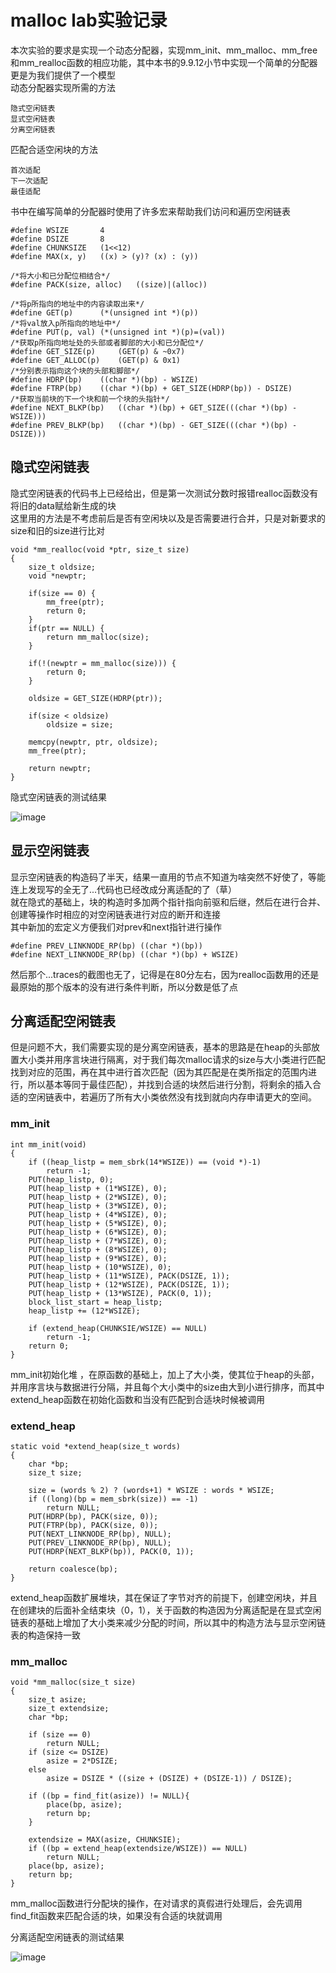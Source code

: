 # malloc lab实验记录
 
本次实验的要求是实现一个动态分配器，实现mm_init、mm_malloc、mm_free和mm_realloc函数的相应功能，其中本书的9.9.12小节中实现一个简单的分配器更是为我们提供了一个模型  
动态分配器实现所需的方法
```
隐式空闲链表
显式空闲链表
分离空闲链表
```
匹配合适空闲块的方法
```
首次适配
下一次适配
最佳适配
```
书中在编写简单的分配器时使用了许多宏来帮助我们访问和遍历空闲链表  
```
#define WSIZE		4
#define DSIZE		8
#define CHUNKSIZE	(1<<12)
#define MAX(x, y)	((x) > (y)? (x) : (y))

/*将大小和已分配位相结合*/
#define PACK(size, alloc)	((size)|(alloc))

/*将p所指向的地址中的内容读取出来*/
#define GET(p)		(*(unsigned int *)(p))
/*将val放入p所指向的地址中*/
#define PUT(p, val)	(*(unsigned int *)(p)=(val))
/*获取p所指向地址处的头部或者脚部的大小和已分配位*/
#define GET_SIZE(p)		(GET(p) & ~0x7)
#define GET_ALLOC(p)	(GET(p) & 0x1)
/*分别表示指向这个块的头部和脚部*/
#define HDRP(bp)	((char *)(bp) - WSIZE)
#define FTRP(bp)	((char *)(bp) + GET_SIZE(HDRP(bp)) - DSIZE)	
/*获取当前块的下一个块和前一个块的头指针*/
#define NEXT_BLKP(bp)	((char *)(bp) + GET_SIZE(((char *)(bp) - WSIZE)))
#define PREV_BLKP(bp)	((char *)(bp) - GET_SIZE(((char *)(bp) - DSIZE)))
```
## 隐式空闲链表
隐式空闲链表的代码书上已经给出，但是第一次测试分数时报错realloc函数没有将旧的data赋给新生成的块  
这里用的方法是不考虑前后是否有空闲块以及是否需要进行合并，只是对新要求的size和旧的size进行比对
```
void *mm_realloc(void *ptr, size_t size)
{
    size_t oldsize;
    void *newptr;

    if(size == 0) {
        mm_free(ptr);
        return 0;
    }
    if(ptr == NULL) {
        return mm_malloc(size);
    }

    if(!(newptr = mm_malloc(size))) {
        return 0;
    }

    oldsize = GET_SIZE(HDRP(ptr));

    if(size < oldsize) 
    	oldsize = size;
    
    memcpy(newptr, ptr, oldsize);
    mm_free(ptr);

    return newptr;
}
```
隐式空闲链表的测试结果

![image](https://user-images.githubusercontent.com/37897095/118917459-850c2a80-b963-11eb-9183-8d7bfca16b6c.png)

## 显示空闲链表
显示空闲链表的构造码了半天，结果一直用的节点不知道为啥突然不好使了，等能连上发现写的全无了...代码也已经改成分离适配的了（草）  
就在隐式的基础上，块的构造时多加两个指针指向前驱和后继，然后在进行合并、创建等操作时相应的对空闲链表进行对应的断开和连接  
其中新加的宏定义方便我们对prev和next指针进行操作
```
#define PREV_LINKNODE_RP(bp) ((char *)(bp))
#define NEXT_LINKNODE_RP(bp) ((char *)(bp) + WSIZE)
```
然后那个...traces的截图也无了，记得是在80分左右，因为realloc函数用的还是最原始的那个版本的没有进行条件判断，所以分数是低了点  
## 分离适配空闲链表
但是问题不大，我们需要实现的是分离空闲链表，基本的思路是在heap的头部放置大小类并用序言块进行隔离，对于我们每次malloc请求的size与大小类进行匹配找到对应的范围，再在其中进行首次匹配（因为其匹配是在类所指定的范围内进行，所以基本等同于最佳匹配），并找到合适的块然后进行分割，将剩余的插入合适的空闲链表中，若遍历了所有大小类依然没有找到就向内存申请更大的空间。
### mm_init
```
int mm_init(void)
{
	if ((heap_listp = mem_sbrk(14*WSIZE)) == (void *)-1)
		return -1;
	PUT(heap_listp, 0);             
	PUT(heap_listp + (1*WSIZE), 0); 
	PUT(heap_listp + (2*WSIZE), 0); 
	PUT(heap_listp + (3*WSIZE), 0); 
	PUT(heap_listp + (4*WSIZE), 0); 
	PUT(heap_listp + (5*WSIZE), 0);
	PUT(heap_listp + (6*WSIZE), 0);
	PUT(heap_listp + (7*WSIZE), 0);
	PUT(heap_listp + (8*WSIZE), 0);
	PUT(heap_listp + (9*WSIZE), 0);
	PUT(heap_listp + (10*WSIZE), 0);
	PUT(heap_listp + (11*WSIZE), PACK(DSIZE, 1));
	PUT(heap_listp + (12*WSIZE), PACK(DSIZE, 1));
	PUT(heap_listp + (13*WSIZE), PACK(0, 1));
	block_list_start = heap_listp;
	heap_listp += (12*WSIZE);

	if (extend_heap(CHUNKSIE/WSIZE) == NULL)
		return -1;
    return 0;
}
```
mm_init初始化堆 ，在原函数的基础上，加上了大小类，使其位于heap的头部，并用序言块与数据进行分隔，并且每个大小类中的size由大到小进行排序，而其中extend_heap函数在初始化函数和当没有匹配到合适块时候被调用  
### extend_heap
```
static void *extend_heap(size_t words)
{
	char *bp;
	size_t size;

	size = (words % 2) ? (words+1) * WSIZE : words * WSIZE;
	if ((long)(bp = mem_sbrk(size)) == -1)
		return NULL;
	PUT(HDRP(bp), PACK(size, 0));
	PUT(FTRP(bp), PACK(size, 0));
	PUT(NEXT_LINKNODE_RP(bp), NULL);
	PUT(PREV_LINKNODE_RP(bp), NULL);
	PUT(HDRP(NEXT_BLKP(bp)), PACK(0, 1));

	return coalesce(bp);
}
```
extend_heap函数扩展堆块，其在保证了字节对齐的前提下，创建空闲块，并且在创建块的后面补全结束块（0，1），关于函数的构造因为分离适配是在显式空闲链表的基础上增加了大小类来减少分配的时间，所以其中的构造方法与显示空闲链表的构造保持一致
### mm_malloc
```
void *mm_malloc(size_t size)
{
    size_t asize;
    size_t extendsize;
    char *bp;

    if (size == 0)
    	return NULL;
    if (size <= DSIZE)
    	asize = 2*DSIZE;
    else
    	asize = DSIZE * ((size + (DSIZE) + (DSIZE-1)) / DSIZE);

    if ((bp = find_fit(asize)) != NULL){
    	place(bp, asize);
    	return bp;
    }

    extendsize = MAX(asize, CHUNKSIE);
    if ((bp = extend_heap(extendsize/WSIZE)) == NULL)
    	return NULL;
    place(bp, asize);
    return bp;
}
```
mm_malloc函数进行分配块的操作，在对请求的真假进行处理后，会先调用find_fit函数来匹配合适的块，如果没有合适的块就调用

分离适配空闲链表的测试结果

![image](https://user-images.githubusercontent.com/37897095/118970815-3d0bf880-b9a1-11eb-82d1-06062cb7cb7c.png)



